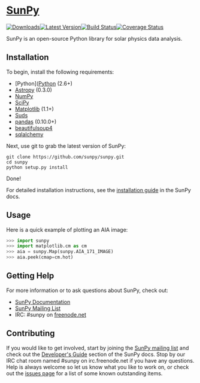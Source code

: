 # [SunPy](http://sunpy.org) 
[![Downloads](https://pypip.in/d/sunpy/badge.png)](https://pypi.python.org/pypi/sunpy/)[![Latest Version](https://pypip.in/v/sunpy/badge.png)](https://pypi.python.org/pypi/sunpy/)[![Build Status](https://secure.travis-ci.org/sunpy/sunpy.png)](http://travis-ci.org/sunpy/sunpy)[![Coverage Status](https://coveralls.io/repos/sunpy/sunpy/badge.png?branch=master)](https://coveralls.io/r/sunpy/sunpy?branch=master)

SunPy is an open-source Python library for solar physics data analysis.

Installation
------------

To begin, install the following requirements:

 * [Python]([Python](http://www.python.org) (2.6+)
 * [Astropy](http://astropy.org) (0.3.0)
 * [NumPy](http://numpy.scipy.org/)
 * [SciPy](http://www.scipy.org/)
 * [Matplotlib](http://matplotlib.sourceforge.net/) (1.1+)
 * [Suds](https://fedorahosted.org/suds)
 * [pandas](http://pandas.pydata.org/) (0.10.0+)
 * [beautifulsoup4](http://www.crummy.com/software/BeautifulSoup/)
 * [sqlalchemy](http://www.sqlalchemy.org/)

Next, use git to grab the latest version of SunPy:

    git clone https://github.com/sunpy/sunpy.git
    cd sunpy
    python setup.py install

Done!

For detailed installation instructions, see the [installation guide](http://sunpy.readthedocs.org/en/latest/guide/installation/index.html) 
in the SunPy docs.

Usage
-----

Here is a quick example of plotting an AIA image:

```python
>>> import sunpy
>>> import matplotlib.cm as cm
>>> aia = sunpy.Map(sunpy.AIA_171_IMAGE)
>>> aia.peek(cmap=cm.hot)
```

Getting Help
------------

For more information or to ask questions about SunPy, check out:

 * [SunPy Documentation](http://sunpy.readthedocs.org/en/latest/)
 * [SunPy Mailing List](https://groups.google.com/forum/#!forum/sunpy)
 * IRC: #sunpy on [freenode.net](http://webchat.freenode.net/)

Contributing
------------

If you would like to get involved, start by joining the 
[SunPy mailing list](https://groups.google.com/forum/#!forum/sunpy)
and check out the [Developer's Guide](http://sunpy.readthedocs.org/en/latest/dev.html) section 
of the SunPy docs. Stop by our IRC chat room named #sunpy on irc.freenode.net 
if you have any questions. Help is always welcome so let us know what you like 
to work on, or check out the [issues page](https://github.com/sunpy/sunpy/issues) 
for a list of some known outstanding items.


